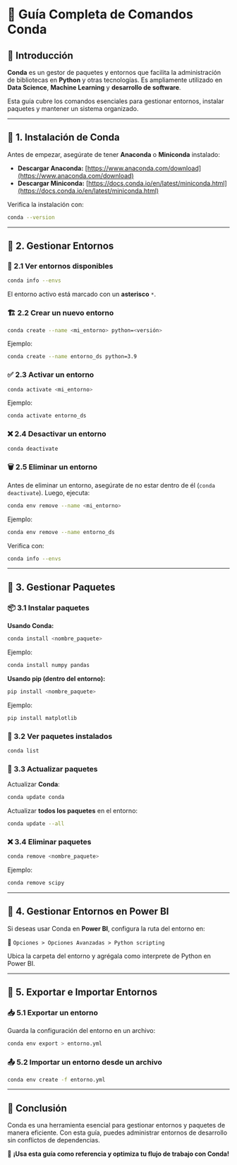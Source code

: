 # 📘 Guía Completa de Comandos Conda

## 📌 Introducción
**Conda** es un gestor de paquetes y entornos que facilita la administración de bibliotecas en **Python** y otras tecnologías. Es ampliamente utilizado en **Data Science**, **Machine Learning** y **desarrollo de software**.

Esta guía cubre los comandos esenciales para gestionar entornos, instalar paquetes y mantener un sistema organizado.

---

## 🔹 1. Instalación de Conda
Antes de empezar, asegúrate de tener **Anaconda** o **Miniconda** instalado:

- **Descargar Anaconda:** [https://www.anaconda.com/download](https://www.anaconda.com/download)
- **Descargar Miniconda:** [https://docs.conda.io/en/latest/miniconda.html](https://docs.conda.io/en/latest/miniconda.html)

Verifica la instalación con:
```bash
conda --version
```
---

## 🔹 2. Gestionar Entornos

### 📂 2.1 Ver entornos disponibles
```bash
conda info --envs
```
El entorno activo está marcado con un **asterisco** `*`.

### 🏗 2.2 Crear un nuevo entorno
```bash
conda create --name <mi_entorno> python=<versión>
```
Ejemplo:
```bash
conda create --name entorno_ds python=3.9
```

### ✅ 2.3 Activar un entorno
```bash
conda activate <mi_entorno>
```
Ejemplo:
```bash
conda activate entorno_ds
```

### ❌ 2.4 Desactivar un entorno
```bash
conda deactivate
```

### 🗑 2.5 Eliminar un entorno
Antes de eliminar un entorno, asegúrate de no estar dentro de él (`conda deactivate`). Luego, ejecuta:
```bash
conda env remove --name <mi_entorno>
```
Ejemplo:
```bash
conda env remove --name entorno_ds
```
Verifica con:
```bash
conda info --envs
```

---

## 🔹 3. Gestionar Paquetes

### 📦 3.1 Instalar paquetes
**Usando Conda:**
```bash
conda install <nombre_paquete>
```
Ejemplo:
```bash
conda install numpy pandas
```

**Usando pip (dentro del entorno):**
```bash
pip install <nombre_paquete>
```
Ejemplo:
```bash
pip install matplotlib
```

### 📌 3.2 Ver paquetes instalados
```bash
conda list
```

### 🔄 3.3 Actualizar paquetes
Actualizar **Conda**:
```bash
conda update conda
```
Actualizar **todos los paquetes** en el entorno:
```bash
conda update --all
```

### ❌ 3.4 Eliminar paquetes
```bash
conda remove <nombre_paquete>
```
Ejemplo:
```bash
conda remove scipy
```

---

## 🔹 4. Gestionar Entornos en Power BI
Si deseas usar Conda en **Power BI**, configura la ruta del entorno en:

📍 `Opciones > Opciones Avanzadas > Python scripting`

Ubica la carpeta del entorno y agrégala como interprete de Python en Power BI.

---

## 🔹 5. Exportar e Importar Entornos

### 📥 5.1 Exportar un entorno
Guarda la configuración del entorno en un archivo:
```bash
conda env export > entorno.yml
```

### 📤 5.2 Importar un entorno desde un archivo
```bash
conda env create -f entorno.yml
```

---

## 🎯 Conclusión
Conda es una herramienta esencial para gestionar entornos y paquetes de manera eficiente. Con esta guía, puedes administrar entornos de desarrollo sin conflictos de dependencias.

🚀 **¡Usa esta guía como referencia y optimiza tu flujo de trabajo con Conda!**

